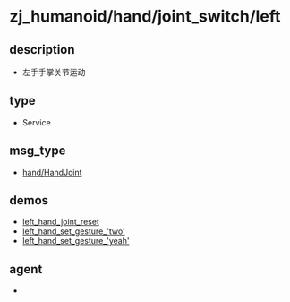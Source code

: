 
# zj_humanoid/hand/joint_switch/left

## description
- 左手手掌关节运动


## type
- Service

## msg_type
- [hand/HandJoint](../../../../zj_humanoid_types.md#hand/HandJoint)

## demos
- [left_hand_joint_reset](./left_hand_joint_reset.yaml)
- [left_hand_set_gesture_'two'](./left_hand_set_gesture_'two'.yaml)
- [left_hand_set_gesture_'yeah'](./left_hand_set_gesture_'yeah'.yaml)


## agent
- 


